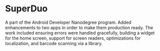 # SuperDuo
A part of the Android Developer Nanodegree program. Added enhancements to two apps in order to make them production ready. The work included ensuring errors were handled gracefully, building a widget for the home screen, support for screen readers, optimizations for localization, and barcode scanning via a library.
 
